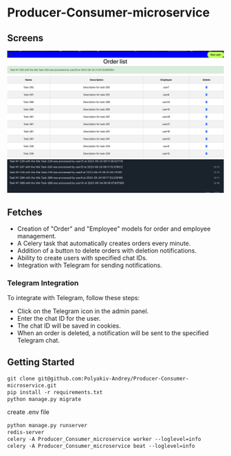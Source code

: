 # Producer-Consumer-microservice

## Screens
![Screenshot 2023-09-25 at 00.32.23.png](README_images%2FScreenshot%202023-09-25%20at%2000.32.23.png)
![Screenshot 2023-09-25 at 00.31.13.png](README_images%2FScreenshot%202023-09-25%20at%2000.31.13.png)

## Fetches
* Creation of "Order" and "Employee" models for order and employee management.
* A Celery task that automatically creates orders every minute.
* Addition of a button to delete orders with deletion notifications.
* Ability to create users with specified chat IDs.
* Integration with Telegram for sending notifications.

### Telegram Integration
To integrate with Telegram, follow these steps:

* Click on the Telegram icon in the admin panel.
* Enter the chat ID for the user.
* The chat ID will be saved in cookies.
* When an order is deleted, a notification will be sent to the specified Telegram chat.

## Getting Started
```
git clone git@github.com:Polyakiv-Andrey/Producer-Consumer-microservice.git 
pip install -r requirements.txt
python manage.py migrate
```
create .env file 
```
python manage.py runserver
redis-server
celery -A Producer_Consumer_microservice worker --loglevel=info 
celery -A Producer_Consumer_microservice beat --loglevel=info   
 ```